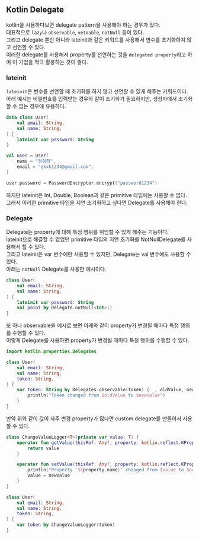 ## Kotlin Delegate

kotlin을 사용하다보면 delegate pattern을 사용해야 하는 경우가 있다.  
대표적으로 `lazy`나 `observable`, `vetoable`, `notNull` 등이 있다.  
그리고 delegate 뿐만 아니라 lateinit과 같은 키워드를 사용해서 변수를 초기화하지 않고 선언할 수 있다.  
이러한 delegate를 사용해서 property를 선언하는 것을 `delegated property`라고 하며 이 기법을 적극 활용하는 것이 좋다.

### lateinit

`lateinit`은 변수를 선언할 때 초기화를 하지 않고 선언할 수 있게 해주는 키워드이다.  
아래 예시는 비밀번호를 입력받는 경우와 같이 초기화가 필요하지만, 생성자에서 초기화할 수 없는 경우에 유용하다.

```kotlin
data class User(
    val email: String,
    val name: String,
) {
    lateinit var password: String
}

val user = User(
    name = "정철희",
    email = "ekxk1234@gmail.com",
)

user.password = PasswordEncryptor.encrypt("password1234")
```

하지만 lateinit은 Int, Double, Boolean과 같은 primitive 타입에는 사용할 수 없다.  
그래서 이러한 primitive 타입을 지연 초기화하고 싶다면 Delegate를 사용해야 한다.

### Delegate

Delegate는 property에 대해 특정 행위를 위임할 수 있게 해주는 기능이다.  
lateinit으로 해결할 수 없었던 primitive 타입의 지연 초기화를 NotNullDelegate를 사용해서 할 수 있다.  
그리고 lateinit은 var 변수에만 사용할 수 있지만, Delegate는 val 변수에도 사용할 수 있다.  
아래는 `notNull` Delegate를 사용한 예시이다.

```kotlin
class User(
    val email: String,
    val name: String,
) {
    lateinit var password: String
    val point by Delegate.notNull<Int>()
}
```

또 하나 observable을 예시로 보면 아래와 같이 property가 변경될 때마다 특정 행위를 수행할 수 있다.  
이렇게 Delegate를 사용하면 property가 변경될 때마다 특정 행위를 수행할 수 있다.

```kotlin
import kotlin.properties.Delegates

class User(
    val email: String,
    val name: String,
    token: String,
) {
    var token: String by Delegates.observable(token) { _, oldValue, newValue ->
        println("Token changed from $oldValue to $newValue")
    }
}
```

만약 위와 같이 값이 자주 변경 property가 많다면 custom delegate를 만들어서 사용할 수 있다.

```kotlin
class ChangeValueLogger<T>(private var value: T) {
    operator fun getValue(thisRef: Any?, property: kotlin.reflect.KProperty<*>): T {
        return value
    }

    operator fun setValue(thisRef: Any?, property: kotlin.reflect.KProperty<*>, newValue: T) {
        println("Property '${property.name}' changed from $value to $newValue")
        value = newValue
    }
}

class User(
    val email: String,
    val name: String,
    token: String,
) {
    var token by ChangeValueLogger(token)
}
```
